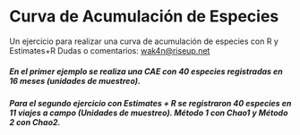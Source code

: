 # Curva de Acumulación de Especies

Un ejercicio para realizar una curva de acumulación de especies con R y Estimates+R
Dudas o comentarios: wak4n@riseup.net    

##### En el primer ejemplo se realiza una CAE con 40 especies registradas en 16 meses (unidades de muestreo).
##### Para el segundo ejercicio con Estimates + R se registraron 40 especies en 11 viajes a campo (Unidades de muestreo). Método 1 con Chao1 y Método 2 con Chao2.


